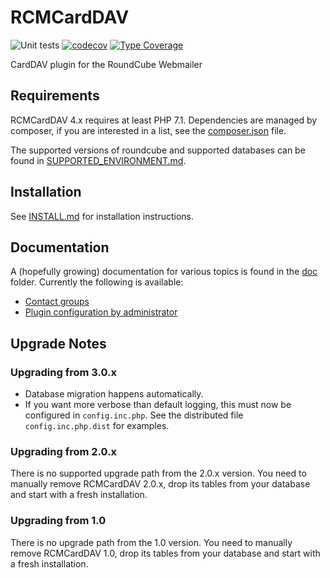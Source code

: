 # RCMCardDAV
![Unit tests](https://github.com/mstilkerich/rcmcarddav/workflows/CI%20Build/badge.svg)
[![codecov](https://codecov.io/gh/mstilkerich/rcmcarddav/graph/badge.svg)](https://codecov.io/gh/mstilkerich/rcmcarddav)
[![Type Coverage](https://shepherd.dev/github/mstilkerich/rcmcarddav/coverage.svg)](https://shepherd.dev/github/mstilkerich/rcmcarddav)

CardDAV plugin for the RoundCube Webmailer

## Requirements

RCMCardDAV 4.x requires at least PHP 7.1. Dependencies are managed by composer, if you are interested in a list, see the
[composer.json](composer.json) file.

The supported versions of roundcube and supported databases can be found in [SUPPORTED_ENVIRONMENT.md](doc/SUPPORTED_ENVIRONMENT.md).

## Installation

See [INSTALL.md](doc/INSTALL.md) for installation instructions.

## Documentation

A (hopefully growing) documentation for various topics is found in the [doc](doc/) folder. Currently the following is available:

- [Contact groups](doc/GROUPS.md)
- [Plugin configuration by administrator](doc/ADMIN-SETTINGS.md)

## Upgrade Notes

### Upgrading from 3.0.x

- Database migration happens automatically.
- If you want more verbose than default logging, this must now be configured in `config.inc.php`. See the distributed
  file `config.inc.php.dist` for examples.

### Upgrading from 2.0.x

There is no supported upgrade path from the 2.0.x version. You need to manually remove RCMCardDAV 2.0.x, drop its tables from your database and start with a fresh installation.

### Upgrading from 1.0

There is no upgrade path from the 1.0 version. You need to manually remove RCMCardDAV 1.0, drop its tables from your database and start with a fresh installation.

<!-- vim: set ts=4 sw=4 expandtab fenc=utf8 ff=unix tw=120: -->
